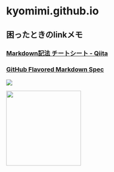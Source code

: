 # kyomimi.github.io

## 

## 困ったときのlinkメモ
### [Markdown記法 チートシート - Qiita](https://qiita.com/Qiita/items/c686397e4a0f4f11683d "Markdown記法 チートシート - Qiita")

### [GitHub Flavored Markdown Spec](https://github.github.com/gfm/ "GitHub Flavored Markdown Spec")

[![](/assets/images/tororo.png)](https://kyomimi.github.io/)

<img src="/assets/images/tororo.png" width="200">
